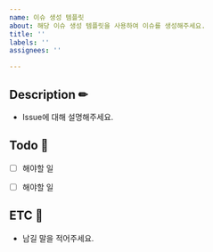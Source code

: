 ```yaml
---
name: 이슈 생성 템플릿
about: 해당 이슈 생성 템플릿을 사용하여 이슈를 생성해주세요.
title: ''
labels: ''
assignees: ''

---
```


## Description ✏
- Issue에 대해 설명해주세요.


## Todo 📝
- [ ] 해야할 일 
- [ ] 해야할 일


## ETC 📌
- 남길 말을 적어주세요.

